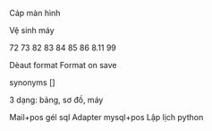 <!-- ASUS -->

Cáp màn hình

Vệ sinh máy

<!-- Html link map -->

<!-- fbclid -->

<!-- Nhạc -->

<!-- Latex mẫu -->

<!-- Auto 123 host -->

<!-- !Tóc -->

<!-- Vscode   -->

72 73 82 83 84 85 86 8.11 99

Dèaut format
Format on save

<!-- 20232 -->
<!-- 1. Hẹn giờ đồng hồ -->
<!-- HHTQĐ -->
<!-- Tech -->
<!-- Mat Ma -->

<!-- Mật mã -->

synonyms []

3 dạng: bảng, sơ đồ, máy

<!-- Kho -->
<!-- SonarQube -->
<!-- Design patern Python oop -->

<!-- Auto py -->

Mail+pos gél sql Adapter mysql+pos
Lập lịch python

<!-- !BT KHO -->

<!-- !Xem video điện thoại -->
